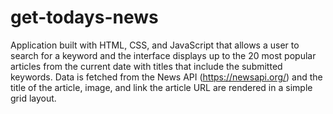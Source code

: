 # get-todays-news
Application built with HTML, CSS, and JavaScript that allows a user to search for a keyword and the interface displays up to the 20 most popular articles from 
the current date with titles that include the submitted keywords. Data is fetched from the News API (https://newsapi.org/) and the title of the article, image, 
and link the article URL are rendered in a simple grid layout.
